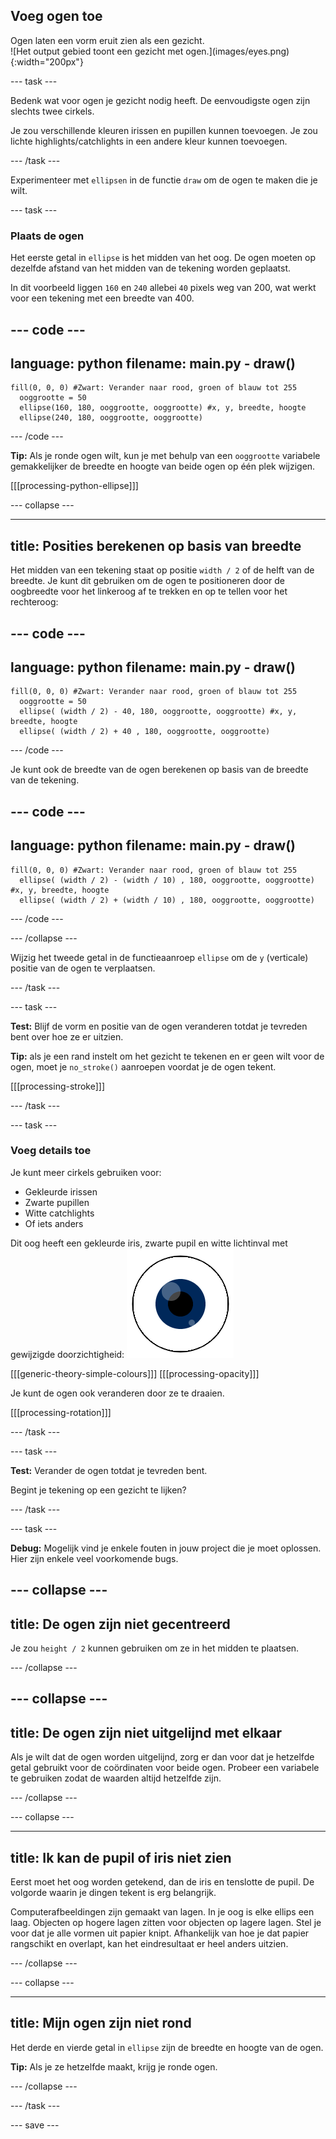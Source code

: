 ## Voeg ogen toe

<div style="display: flex; flex-wrap: wrap">
<div style="flex-basis: 200px; flex-grow: 1; margin-right: 15px;">
Ogen laten een vorm eruit zien als een gezicht.
</div>
<div>
![Het output gebied toont een gezicht met ogen.](images/eyes.png){:width="200px"}
</div>
</div>

--- task ---

Bedenk wat voor ogen je gezicht nodig heeft. De eenvoudigste ogen zijn slechts twee cirkels.

Je zou verschillende kleuren irissen en pupillen kunnen toevoegen. Je zou lichte highlights/catchlights in een andere kleur kunnen toevoegen.

--- /task ---

Experimenteer met `ellipsen` in de functie `draw` om de ogen te maken die je wilt.

--- task ---

### Plaats de ogen

Het eerste getal in `ellipse` is het midden van het oog. De ogen moeten op dezelfde afstand van het midden van de tekening worden geplaatst.

In dit voorbeeld liggen `160` en `240` allebei `40` pixels weg van 200, wat werkt voor een tekening met een breedte van 400.

--- code ---
---
language: python
filename: main.py - draw()
---

    fill(0, 0, 0) #Zwart: Verander naar rood, groen of blauw tot 255
      ooggrootte = 50 
      ellipse(160, 180, ooggrootte, ooggrootte) #x, y, breedte, hoogte 
      ellipse(240, 180, ooggrootte, ooggrootte)

--- /code ---

**Tip:** Als je ronde ogen wilt, kun je met behulp van een `ooggrootte` variabele gemakkelijker de breedte en hoogte van beide ogen op één plek wijzigen.

[[[processing-python-ellipse]]]

--- collapse ---

---
title: Posities berekenen op basis van breedte
---

Het midden van een tekening staat op positie `width / 2` of de helft van de breedte. Je kunt dit gebruiken om de ogen te positioneren door de oogbreedte voor het linkeroog af te trekken en op te tellen voor het rechteroog:

--- code ---
---
language: python
filename: main.py - draw()
---

    fill(0, 0, 0) #Zwart: Verander naar rood, groen of blauw tot 255
      ooggrootte = 50 
      ellipse( (width / 2) - 40, 180, ooggrootte, ooggrootte) #x, y, breedte, hoogte 
      ellipse( (width / 2) + 40 , 180, ooggrootte, ooggrootte)

--- /code ---

Je kunt ook de breedte van de ogen berekenen op basis van de breedte van de tekening.

--- code ---
---
language: python
filename: main.py - draw()
---

    fill(0, 0, 0) #Zwart: Verander naar rood, groen of blauw tot 255
      ellipse( (width / 2) - (width / 10) , 180, ooggrootte, ooggrootte) #x, y, breedte, hoogte 
      ellipse( (width / 2) + (width / 10) , 180, ooggrootte, ooggrootte)

--- /code ---

--- /collapse ---

Wijzig het tweede getal in de functieaanroep `ellipse` om de `y` (verticale) positie van de ogen te verplaatsen.

--- /task ---

--- task ---

**Test:** Blijf de vorm en positie van de ogen veranderen totdat je tevreden bent over hoe ze er uitzien.

**Tip:** als je een rand instelt om het gezicht te tekenen en er geen wilt voor de ogen, moet je `no_stroke()` aanroepen voordat je de ogen tekent.

[[[processing-stroke]]]

--- /task ---

--- task ---

### Voeg details toe

Je kunt meer cirkels gebruiken voor:
+ Gekleurde irissen
+ Zwarte pupillen
+ Witte catchlights
+ Of iets anders

Dit oog heeft een gekleurde iris, zwarte pupil en witte lichtinval met gewijzigde doorzichtigheid: ![Het uitvoergebied toont een oog met lichtinval in de pupil en iris.](images/catchlights.png)

\[[[generic-theory-simple-colours]]\] \[[[processing-opacity\]]]

Je kunt de ogen ook veranderen door ze te draaien.

[[[processing-rotation]]]

--- /task ---

--- task ---

**Test:** Verander de ogen totdat je tevreden bent.

Begint je tekening op een gezicht te lijken?

--- /task ---

--- task ---

**Debug:** Mogelijk vind je enkele fouten in jouw project die je moet oplossen. Hier zijn enkele veel voorkomende bugs.

--- collapse ---
---
title: De ogen zijn niet gecentreerd
---

Je zou `height / 2` kunnen gebruiken om ze in het midden te plaatsen.

--- /collapse ---

--- collapse ---
---
title: De ogen zijn niet uitgelijnd met elkaar
---

Als je wilt dat de ogen worden uitgelijnd, zorg er dan voor dat je hetzelfde getal gebruikt voor de coördinaten voor beide ogen. Probeer een variabele te gebruiken zodat de waarden altijd hetzelfde zijn.

--- /collapse ---

--- collapse ---

---
title: Ik kan de pupil of iris niet zien
---

Eerst moet het oog worden getekend, dan de iris en tenslotte de pupil. De volgorde waarin je dingen tekent is erg belangrijk.

Computerafbeeldingen zijn gemaakt van lagen. In je oog is elke ellips een laag. Objecten op hogere lagen zitten voor objecten op lagere lagen. Stel je voor dat je alle vormen uit papier knipt. Afhankelijk van hoe je dat papier rangschikt en overlapt, kan het eindresultaat er heel anders uitzien.

--- /collapse ---

--- collapse ---

---
title: Mijn ogen zijn niet rond
---

Het derde en vierde getal in `ellipse` zijn de breedte en hoogte van de ogen.

**Tip:** Als je ze hetzelfde maakt, krijg je ronde ogen.

--- /collapse ---


--- /task ---

--- save ---
